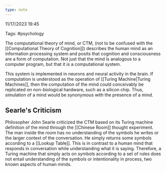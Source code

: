 ```yaml
---
type: note
---
```

11/17/2023 19:45

Tags: #psychology 

The computational theory of mind, or CTM, (not to be confused with the [[Computational Theory of Cognition]]) describes the human mind as an information processing system and posits that cognition and consciousness are a form of computation. Not just that the mind is analogous to a computer program, but that it *is* a computational system. 

This system is implemented in neurons and neural activity in the brain. If computation is understood as the operation of [[Turing Machine|Turing Machines]], then the computation of the mind could conceivably be replicated on non-biological hardware, such as a silicon chip. Thus, simulation of a mind would be synonymous with the presence of a mind.

## Searle's Criticism
Philosopher John Searle criticized the CTM based on its Turing machine definition of the mind through the [[Chinese Room]] thought experiment. The man inside the room has no understanding of the symbols he writes or the larger context of the conversation. He simply returns some symbols according to a [[Lookup Table]]. This is in contrast to a human mind that responds in conversation while understanding what it is saying. Therefore, a Turing machine that simply acts on symbols according to a set of rules does not entail understanding of the symbols or intentionality in process, two known aspects of human minds.